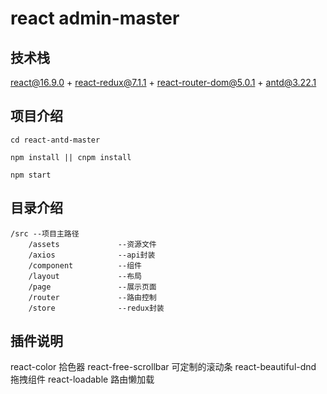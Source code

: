 # react admin-master
## 技术栈

react@16.9.0 + react-redux@7.1.1 + react-router-dom@5.0.1 + antd@3.22.1

## 项目介绍

```
cd react-antd-master

npm install || cnpm install

npm start
```

## 目录介绍
```
/src --项目主路径
    /assets             --资源文件
    /axios              --api封装
    /component          --组件
    /layout             --布局
    /page               --展示页面
    /router             --路由控制
    /store              --redux封装
```

## 插件说明

react-color                     拾色器
react-free-scrollbar            可定制的滚动条
react-beautiful-dnd             拖拽组件
react-loadable                  路由懒加载

